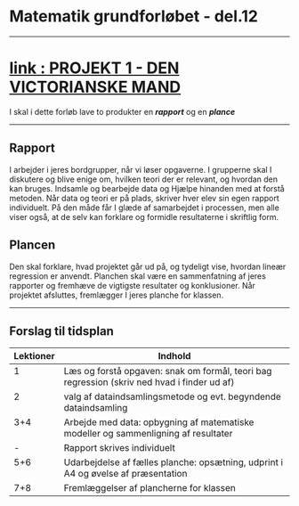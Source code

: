 <!-- MathJax loader -->
<script>
window.MathJax = {
  tex: { inlineMath: [['$', '$'], ['\\(', '\\)']] },
  svg: { fontCache: 'global' }
};
</script>
<script id="MathJax-script" async
  src="https://cdn.jsdelivr.net/npm/mathjax@3/es5/tex-mml-chtml.js">
</script>

<!-- Styling så alle tabelceller bliver topstilede -->
<style>
  table td {
    vertical-align: top;
  }
</style>

# Matematik grundforløbet - del.12
---

# [link : PROJEKT 1 - DEN VICTORIANSKE MAND](/afl/projekt1.pdf)

I skal i dette forløb lave to produkter en ***rapport*** og en ***plance***

---

## Rapport

I arbejder i jeres bordgrupper, når vi løser opgaverne. I grupperne skal I diskutere og blive enige om, hvilken teori der er relevant, og hvordan den kan bruges. Indsamle og bearbejde data og Hjælpe hinanden med at forstå metoden. Når data og teori er på plads, skriver hver elev sin egen rapport individuelt. På den måde får I glæde af samarbejdet i processen, men alle viser også, at de selv kan forklare og formidle resultaterne i skriftlig form.

## Plancen

Den skal forklare, hvad projektet går ud på, og tydeligt vise, hvordan lineær regression er anvendt. Planchen skal være en sammenfatning af jeres rapporter og fremhæve de vigtigste resultater og konklusioner. Når projektet afsluttes, fremlægger I jeres planche for klassen.

---

## Forslag til tidsplan

| Lektioner | Indhold                                                                                      |
|-----------|----------------------------------------------------------------------------------------------|
| 1         | Læs og forstå opgaven: snak om formål, teori bag regression (skriv ned hvad i finder ud af)  | 
| 2         | valg af dataindsamlingsmetode og evt. begyndende dataindsamling                              |
| 3+4       | Arbejde med data: opbygning af matematiske modeller og sammenligning af resultater           |
| -         | Rapport skrives individuelt                                                                  |
| 5+6       | Udarbejdelse af fælles planche: opsætning, udprint i A4 og øvelse af præsentation            |
| 7+8       | Fremlæggelser af plancherne for klassen                                                      |
